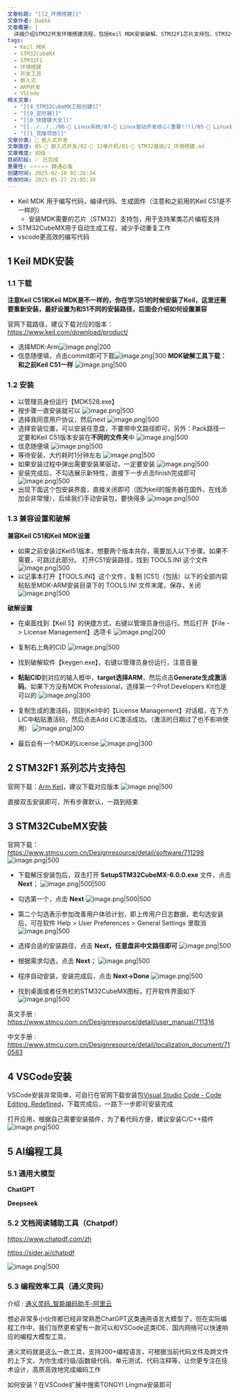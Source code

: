 ```yaml
---
文章标题: "[[2_环境搭建]]"
文章作者: Dakkk
文章概要: |
  详细介绍STM32开发环境搭建流程，包括Keil MDK安装破解、STM32F1芯片支持包、STM32CubeMX和VSCode安装配置步骤
tags:
  - Keil MDK
  - STM32CubeMX
  - STM32F1
  - 环境搭建
  - 开发工具
  - 嵌入式
  - ARM开发
  - VSCode
相关文章:
  - "[[4_STM32CubeMX工程创建]]"
  - "[[9_定时器]]"
  - "[[0_快捷键大全]]"
  - "[[../../../06-🐧 Linux系统/07-🚗 Linux驱动开发核心(重要!!!)/05-🚗 Linux驱动相关子系统 (重点)/3_设备树/06_📕设备树中断的属性描述 (最常用)]]"
  - "[[1_克隆项目]]"
文章分类: 🔧 嵌入式开发
文章路径: 05-🔧 嵌入式开发/02-🚀 32单片机/01-📖 STM32基础/2_环境搭建.md
文章难度: 初级 💧
目前阶段: ✅ 已完成
重要性: ⭐⭐⭐⭐⭐ 精通必备
创建时间: 2025-02-10 02:26:34
修改时间: 2025-05-27 23:05:39
---
```


- Keil MDK 用于编写代码，编译代码、生成固件（注意和之前用的Keil C51是不一样的）
	- 安装MDK需要的芯片（STM32）支持包，用于支持某类芯片编程支持
- STM32CubeMX用于自动生成工程，减少手动重复工作
- vscode更高效的编写代码



## 1 Keil MDK安装

### 1.1 下载

**注意Keil C51和Keil MDK是不一样的，你在学习51的时候安装了Keil，这里还需要重新安装，最好设置为和51不同的安装路径，后面会介绍如何设置兼容**

官网下载路径，建议下载对应的版本：https://www.keil.com/download/product/
- 选择MDK-Arm![image.png|200](https://my-obsidian-image.oss-cn-guangzhou.aliyuncs.com/2025/02/58fe7223f3765db4f7f0a0ea67283d41.png)
- 信息随便填，点击commit即可下载![image.png|300](https://my-obsidian-image.oss-cn-guangzhou.aliyuncs.com/2025/02/20aa20a149e369df1e067d6eb8fac01c.png)
**MDK破解工具下载：和之前Keil C51一样**
![image.png|500](https://my-obsidian-image.oss-cn-guangzhou.aliyuncs.com/2025/02/be2b6b305d8fee0c03043091ef4741dd.png)

### 1.2 安装

- 以管理员身份运行【MDK528.exe】
- 按步骤一直安装就可以
  ![image.png|500](https://my-obsidian-image.oss-cn-guangzhou.aliyuncs.com/2025/02/3032d805208b695db29707339d704ded.png)
- 选择我同意用户协议，然后next
  ![image.png|500](https://my-obsidian-image.oss-cn-guangzhou.aliyuncs.com/2025/02/7854e6393864a4ef4bc1902dadc02cae.png)
- 选择安装位置，可以安装任意盘，不要带中文路径即可，另外：Pack路径一定要和Keil C51版本安装在**不同的文件夹**中
  ![image.png|500](https://my-obsidian-image.oss-cn-guangzhou.aliyuncs.com/2025/02/9627dbc568b79c998e49651b5c32f156.png)
- 信息随便填
  ![image.png|500](https://my-obsidian-image.oss-cn-guangzhou.aliyuncs.com/2025/02/5c37d03b2349499895b835c4f05729a0.png)
- 等待安装，大约耗时1分钟左右
  ![image.png|500](https://my-obsidian-image.oss-cn-guangzhou.aliyuncs.com/2025/02/446c619798e61eb11bf01c79ba789a57.png)
- 如果安装过程中弹出需要安装某驱动，一定要安装
  ![image.png|500](https://my-obsidian-image.oss-cn-guangzhou.aliyuncs.com/2025/02/8c18a980e5dd2962d829d0331fceeb99.png)
- 安装完成后，不勾选展示新特性，直接下一步点击finish完成即可
  ![image.png|500](https://my-obsidian-image.oss-cn-guangzhou.aliyuncs.com/2025/02/1e9da9cf360a7d1a32f33b11f3ccf484.png)
- 出现下面这个包安装界面，直接关闭即可（因为keil的服务器在国外，在线添加会非常慢），后续我们手动安装包，要快得多
  ![image.png|500](https://my-obsidian-image.oss-cn-guangzhou.aliyuncs.com/2025/02/13015f770029cb3aa0e25e3db24c73ca.png)
### 1.3 兼容设置和破解

**兼容Keil C51和Keil MDK设置**
- 如果之前安装过Keil51版本，想要两个版本共存，需要加入以下步骤。如果不需要，可跳过此部分。 打开C51安装路径，找到 TOOLS.INI 这个文件
  ![image.png|500](https://my-obsidian-image.oss-cn-guangzhou.aliyuncs.com/2025/02/944fbc44e244f76ff656dc92739755a0.png)
- 以记事本打开【TOOLS.INI】这个文件，复制 [C51]（包括）以下的全部内容 粘贴至MDK-ARM安装目录下的 TOOLS.INI 文件末尾，保存，关闭
  ![image.png|500](https://my-obsidian-image.oss-cn-guangzhou.aliyuncs.com/2025/02/387dcacf79abffacd02790d5f45185ac.png)



**破解设置**
- 在桌面找到【Keil 5】的快捷方式，右键以管理员身份运行。然后打开【File -> License Management】选项卡
  ![image.png|200](https://my-obsidian-image.oss-cn-guangzhou.aliyuncs.com/2025/02/5b6f53bb76a1a94b56b0425d289b295f.png)
- 复制右上角的CID
  ![image.png|500](https://my-obsidian-image.oss-cn-guangzhou.aliyuncs.com/2025/02/594309f8bea55479c86c34d3af0cbc45.png)
- 找到破解软件【keygen.exe】，右键以管理员身份运行，注意音量
- **粘贴CID**到对应的输入框中，**target选择ARM**，然后点击**Generate生成激活码**。如果下方没有MDK Professional，选择第一个Prof.Developers Kit也是可以的
  ![image.png|300](https://my-obsidian-image.oss-cn-guangzhou.aliyuncs.com/2025/02/5bbc6f110b8e6fd005db46cc97eeafda.png)

- 复制生成的激活码，回到Keil中的【License Management】对话框，在下方LIC中粘贴激活码，然后点击Add LIC激活成功。（激活的日期过了也不影响使用）
  ![image.png|300](https://my-obsidian-image.oss-cn-guangzhou.aliyuncs.com/2025/02/fdb98492d6382c0bca7b642833cf45bc.png)

- 最后会有一个MDK的License
  ![image.png|300](https://my-obsidian-image.oss-cn-guangzhou.aliyuncs.com/2025/02/b50ce562ee39949dadfb453748eb0a21.png)

## 2 STM32F1 系列芯片支持包

官网下载：[Arm Keil](https://www.keil.arm.com/packs/stm32f1xx_dfp-keil/versions/)，建议下载对应版本
![image.png|500](https://my-obsidian-image.oss-cn-guangzhou.aliyuncs.com/2025/02/f589fa08011db0f7048811aeaa041c4d.png)

直接双击安装即可，所有步骤默认，一路到结束

## 3 STM32CubeMX安装

官网下载：https://www.stmcu.com.cn/Designresource/detail/software/711298
![image.png|500](https://my-obsidian-image.oss-cn-guangzhou.aliyuncs.com/2025/02/028fcd4d7c5f5da877bf7f97cf889cd9.png)

- 下载解压安装包后，双击打开 **SetupSTM32CubeMX-6.0.0.exe** 文件，点击 **Next**；
  ![image.png|500|500](https://my-obsidian-image.oss-cn-guangzhou.aliyuncs.com/2025/02/f91347a6135854c634bdde8bf7f66f77.png)
- 勾选第一个，点击 **Next**
  ![image.png|500|500](https://my-obsidian-image.oss-cn-guangzhou.aliyuncs.com/2025/02/5ec32e9abd30e24847a37ccdf879fffa.png)

- 第二个勾选表示参加改善用户体验计划，即上传用户日志数据，若勾选安装后，可在软件 Help > User Preferences > General Settings 里取消
  ![image.png|500](https://my-obsidian-image.oss-cn-guangzhou.aliyuncs.com/2025/02/15704c0cb6c92395c7806d915558126e.png)
- 选择合适的安装路径，点击 **Next，任意盘非中文路径即可**
  ![image.png|500](https://my-obsidian-image.oss-cn-guangzhou.aliyuncs.com/2025/02/a6baa38e372510ae04e4990e67fd9b0c.png)
- 根据需求勾选，点击 **Next**；
  ![image.png|500](https://my-obsidian-image.oss-cn-guangzhou.aliyuncs.com/2025/02/d355cf2a57ce8433951fc14a65222579.png)
- 程序自动安装，安装完成后，点击 **Next->Done**
  ![image.png|500](https://my-obsidian-image.oss-cn-guangzhou.aliyuncs.com/2025/02/e337642cbc81ca66f614bf5949017483.png)
- 找到桌面或者任务栏的STM32CubeMX图标，打开软件界面如下
  ![image.png|500](https://my-obsidian-image.oss-cn-guangzhou.aliyuncs.com/2025/02/72cd9937e22ed577f075027b4f815f01.png)


英文手册 : https://www.stmcu.com.cn/Designresource/detail/user_manual/711316

中文手册 : https://www.stmcu.com.cn/Designresource/detail/localization_document/710583
## 4 VSCode安装

VSCode安装非常简单，可自行在官网下载安装包[Visual Studio Code - Code Editing. Redefined](https://code.visualstudio.com/)，下载完成后，一路下一步即可安装完成

打开应用，根据自己需要安装插件，为了看代码方便，建议安装C/C++插件
![image.png|500](https://my-obsidian-image.oss-cn-guangzhou.aliyuncs.com/2025/02/3fa1680da329bef71a12084c79f00592.png)

## 5 AI编程工具

### 5.1 通用大模型

**ChatGPT**

**Deepseek**

### 5.2 文档阅读辅助工具（Chatpdf）

https://www.chatpdf.com/zh

https://sider.ai/chatpdf

![image.png|500](https://my-obsidian-image.oss-cn-guangzhou.aliyuncs.com/2025/02/a9ef52e334d4b996be1b3492e2e5bf8c.png)


### 5.3 编程效率工具（通义灵码）

介绍 : [通义灵码_智能编码助手-阿里云](https://lingma.aliyun.com/lingma/)

想必非常多小伙伴都已经非常熟悉ChatGPT这类通用语言大模型了，但在实际编程工作中，我们当然更希望有一款可以和VSCode这类IDE、国内网络可以快速响应的编程大模型工具，

通义灵码就是这么一款工具，支持200+编程语言，可根据当前代码文件及跨文件的上下文，为你生成行级/函数级代码、单元测试、代码注释等，让你更专注在技术设计，高质高效地完成编码工作

如何安装？在VSCode扩展中搜索TONGYI Lingma安装即可